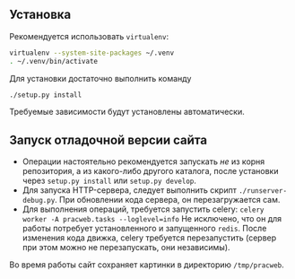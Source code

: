 Установка
---------

Рекомендуется использовать ```virtualenv```:
```bash
virtualenv --system-site-packages ~/.venv
. ~/.venv/bin/activate
```

Для установки достаточно выполнить команду 
```bash
./setup.py install
```
Требуемые зависимости будут установлены автоматически.


Запуск отладочной версии сайта
------------------------------
- Операции настоятельно рекомендуется запускать *не* из корня репозитория, а из какого-либо другого каталога, 
  после установки через ```setup.py install``` или ```setup.py develop```.
- Для запуска HTTP-сервера, следует выполнить скрипт ```./runserver-debug.py```. 
  При обновлении кода сервера, он перезагружается сам.
- Для выполнения операций, требуется запустить celery: ```celery worker -A pracweb.tasks --loglevel=info```
  Не исключено, что он для работы потребует установленного и запущенного ```redis```.
  После изменения кода движка, celery требуется перезапустить (сервер при этом можно не перезапускать, они независимы).

Во время работы сайт сохраняет картинки в директорию ```/tmp/pracweb```.
